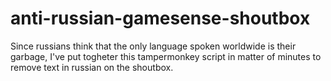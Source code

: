 # anti-russian-gamesense-shoutbox
Since russians think that the only language spoken worldwide is their garbage, I've put togheter this tampermonkey script in matter of minutes to remove text in russian on the shoutbox.
